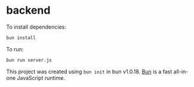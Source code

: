 # backend

To install dependencies:

```bash
bun install
```

To run:

```bash
bun run server.js
```

This project was created using `bun init` in bun v1.0.18. [Bun](https://bun.sh) is a fast all-in-one JavaScript runtime.
